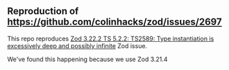 ## Reproduction of https://github.com/colinhacks/zod/issues/2697

This repo reproduces [Zod 3.22.2 TS 5.2.2: TS2589: Type instantiation is excessively deep and possibly infinite](https://github.com/colinhacks/zod/issues/2697) Zod issue.

We've found this happening because we use Zod 3.21.4

